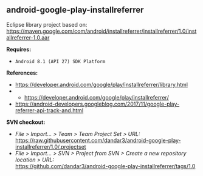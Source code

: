 ## android-google-play-installreferrer

Eclipse library project based on:<br/>
https://maven.google.com/com/android/installreferrer/installreferrer/1.0/installreferrer-1.0.aar

**Requires:**
- `Android 8.1 (API 27) SDK Platform`

**References:**
- https://developer.android.com/google/play/installreferrer/library.html
- - https://developer.android.com/google/play/installreferrer/
- https://android-developers.googleblog.com/2017/11/google-play-referrer-api-track-and.html

**SVN checkout:**
- _File > Import... > Team > Team Project Set > URL:_<br/>
  https://raw.githubusercontent.com/dandar3/android-google-play-installreferrer/1.0/.projectset
- _File > Import... > SVN > Project from SVN > Create a new repository location > URL:_<br/>
  https://github.com/dandar3/android-google-play-installreferrer/tags/1.0